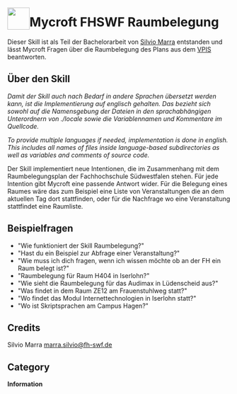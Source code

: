# <img src="https://raw.githack.com/FortAwesome/Font-Awesome/master/svgs/solid/calendar-alt.svg" card_color="#39659F" width="50" height="50" style="vertical-align:bottom"/>Mycroft FHSWF Raumbelegung
Dieser Skill ist als Teil der Bachelorarbeit von [Silvio Marra](https://github.com/12io) entstanden und lässt Mycroft Fragen über die Raumbelegung des Plans aus dem [VPIS](https://vpis.fh-swf.de/) beantworten.

## Über den Skill
_Damit der Skill auch nach Bedarf in andere Sprachen übersetzt werden kann, ist die Implementierung auf englisch gehalten. Das bezieht sich sowohl auf die Namensgebung der Dateien in den sprachabhängigen Unterordnern von ./locale sowie die Variablennamen und Kommentare im Quellcode._

_To provide multiple languages if needed, implementation is done in english. This includes all names of files inside language-based subdirectories as well as variables and comments of source code._

Der Skill implementiert neue Intentionen, die im Zusammenhang mit dem Raumbelegungsplan der Fachhochschule Südwestfalen stehen.
Für jede Intention gibt Mycroft eine passende Antwort wider. Für die Belegung eines Raumes wäre das zum Beispiel eine Liste von Veranstaltungen die an dem aktuellen Tag dort stattfinden, oder für die Nachfrage wo eine Veranstaltung stattfindet eine Raumliste.

## Beispielfragen
* "Wie funktioniert der Skill Raumbelegung?"
* "Hast du ein Beispiel zur Abfrage einer Veranstaltung?"
* "Wie muss ich dich fragen, wenn ich wissen möchte ob an der FH ein Raum belegt ist?"
* "Raumbelegung für Raum H404 in Iserlohn?"
* "Wie sieht die Raumbelegung für das Audimax in Lüdenscheid aus?"
* "Was findet in dem Raum ZE12 am Frauenstuhlweg statt?"
* "Wo findet das Modul Internettechnologien in Iserlohn statt?"
* "Wo ist Skriptsprachen am Campus Hagen?"

## Credits
Silvio Marra <marra.silvio@fh-swf.de>

## Category
**Information**